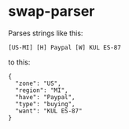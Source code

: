# swap-parser

Parses strings like this:

```
[US-MI] [H] Paypal [W] KUL ES-87
```

to this:

```
{
  "zone": "US",
  "region": "MI",
  "have": "Paypal",
  "type": "buying",
  "want": "KUL ES-87"
}
```
